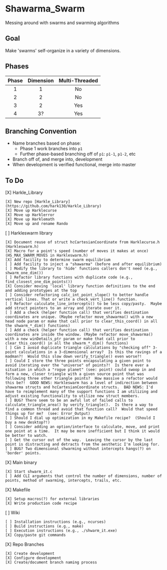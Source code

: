 # Shawarma_Swarm
Messing around with swarms and swarming algorithms

## Goal
Make 'swarms' self-organize in a variety of dimensions.

## Phases

| Phase | Dimension | Multi-Threaded |
| :---: | :-------: | :------------: |
| 1     | 1         | No             |
| 2     | 2         | No             |
| 3     | 2         | Yes            |
| 4     | 3?        | Yes            |

## Branching Convention

* Name branches based on phase:
    * Phase 1 work branches into `p1`
    * Further phase-based branching off of `p1`: `p1-1`, `p1-2`, etc
* Branch off of, and merge into, development
* When development is verified functional, merge into master

## To Do

[X] Harkle_Library

    [X] New repo [Harkle_Library](https://github.com/hark130/Harkle_Library)
    [X] Move up Harklecurse
    [X] Move up Harklerror
    [X] Move up Harklemath
    [X] Move up and rename Rando
[ ] Harkleswarm library

    [X] Document reuse of struct hcCartesianCoordinate from Harklecurse.h (Harkleswarm.h)
    [X] Macro for a point's speed (number of moves it makes at once) (HS_MAX_SWARM_MOVES in Harkleswarm.h)
    [X] Add facility to determine swarm equilibrium
    [ ] Add facility to inject a "shawarma" (before and after equilibrium)
    [ ] Modify the library to 'hide' functions callers don't need (e.g., shwarm_one_dim())
    [ ] Refactor library functions with duplicate code (e.g., find_closest_one_dim_points())
    [X] Consider moving 'local' library function definitions to the end and adding prototypes at the top
    [ ] Consider refactoring calc_int_point_slope() to better handle vertical lines. That or write a check_vert_line() function.
    [ ] Refactor calculate_line_intercepts() to be less copy/pasty.  Maybe add struct pointers to an array and iterate over it.
    [ ] Add a check (helper function call) that verifies destination coordinates are unique. (Maybe refactor move_shawarma() with a new head node param or make that call prior to clear_this_coord() in all the shwarm_*_dim() functions)
    [ ] Add a check (helper function call) that verifies destination coordinates are inside the window. (Maybe refactor move_shawarma() with a new winDetails_ptr param or make that call prior to clear_this_coord() in all the shwarm_*_dim() functions)
    [ ] Can I avoid duplicate triangle calculations by "checking off" 3-point calculations in a 3-dimensional array?  Is this the ravings of a madman?!  Would this slow down verify_triangle() even worse?!
    [ ] Could I store the three points encapsulating a given point to avoid iterating over the "universe" of points?!  Is there ever a situation in which a "rogue planet" (see: point) could swoop in and form a new, closer triangle with a given source point that was following three other triangle points?  How massive a refactor would this be?!  GOOD NEWS: Harkleswarm has a level of indirection between shawarma structs and hcCartesianCoordinate structs.  BAD NEWS: I'd have to reimplement many of the support functions I am utilizing and adjust existing functionality to utilize new struct members.
    [ ] BUG? There seem to be an awful lot of failed calls to calculate_triangle_area() by verify_triangle().  Is there a way to find a common thread and avoid that function call?  Would that speed things up for me?  (see: Error_Output)
    [ ] Should I dial up optimization in my Makefile recipe?  (Should I buy a new desktop?!)
    [ ] Consider adding an option/interface to calculate, move, and print one point at a time.  It may be more inefficient but I think it would be better to watch.
    [ ] Get the cursor out of the way.  Leaving the cursor by the last point is distracting and detracts from the aesthetic I'm looking for.
    [ ] BUG? Two dimensional shwarming without intercepts hangs(?) on 'border' points.
[X] Main binary

    [X] Start shwarm_it.c
    [ ] Add CLI arguments that control the number of dimensions, number of points, method of swarming, intercepts, trails, etc.
[X] Makefile

    [X] Setup macros(?) for external libraries
    [X] Write production code recipe
[ ] Wiki

    [ ] Installation instructions (e.g., ncurses)
    [ ] Build instructions (e.g., make)
    [ ] Execution instructions (e.g., ./shwarm_it.exe)
    [X] Copy/paste git commands
[X] Repo Branches

    [X] Create development
    [X] Configure development
    [X] Create/document branch naming process
